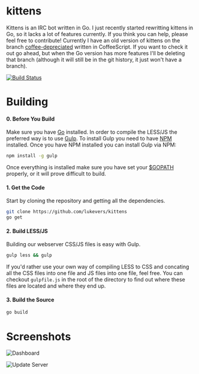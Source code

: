 # kittens

Kittens is an IRC bot written in Go. I just recently started rewritting kittens in Go, so it lacks a lot of features currently. If you think you can help, please feel free to contribute! Currently I have an old version of kittens on the branch [coffee-depreciated](https://github.com/lukevers/kittens/tree/coffee-depreciated) written in CoffeeScript. If you want to check it out go ahead, but when the Go version has more features I'll be deleting that branch (although it will still be in the git history, it just won't have a branch).

[![Build Status](https://travis-ci.org/lukevers/kittens.png?branch=master)](https://travis-ci.org/lukevers/kittens)

# Building

#### 0. Before You Build

Make sure you have [Go](http://golang.org/) installed. In order to compile the LESS/JS the preferred way is to use [Gulp](http://gulpjs.com/). To install Gulp you need to have [NPM](https://www.npmjs.org/) installed. Once you have NPM installed you can install Gulp via NPM:

```bash
npm install -g gulp
```

Once everything is installed make sure you have set your [$GOPATH](http://golang.org/doc/code.html#GOPATH) properly, or it will prove difficult to build.

#### 1. Get the Code

Start by cloning the repository and getting all the dependencies.

```bash
git clone https://github.com/lukevers/kittens
go get
```

#### 2. Build LESS/JS

Building our webserver CSS/JS files is easy with Gulp.

```bash
gulp less && gulp
```

If you'd rather use your own way of compiling LESS to CSS and concating all the CSS files into one file and JS files into one file, feel free. You can checkout `gulpfile.js` in the root of the directory to find out where these files are located and where they end up.

#### 3. Build the Source

```bash
go build
```

# Screenshots

![Dashboard](http://i.imgur.com/1vRVYLH.png)

![Update Server](http://i.imgur.com/LOyuwyT.png)
